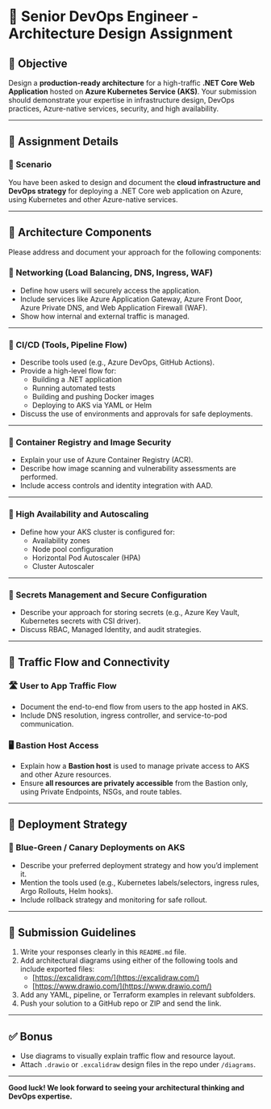# 🧠 Senior DevOps Engineer - Architecture Design Assignment

## 📌 Objective

Design a **production-ready architecture** for a high-traffic **.NET Core Web Application** hosted on **Azure Kubernetes Service (AKS)**. Your submission should demonstrate your expertise in infrastructure design, DevOps practices, Azure-native services, security, and high availability.

---

## 🚀 Assignment Details

### 🎯 Scenario

You have been asked to design and document the **cloud infrastructure and DevOps strategy** for deploying a .NET Core web application on Azure, using Kubernetes and other Azure-native services.

---

## 📐 Architecture Components

Please address and document your approach for the following components:

### 🔹 Networking (Load Balancing, DNS, Ingress, WAF)

- Define how users will securely access the application.
- Include services like Azure Application Gateway, Azure Front Door, Azure Private DNS, and Web Application Firewall (WAF).
- Show how internal and external traffic is managed.

---

### 🔹 CI/CD (Tools, Pipeline Flow)

- Describe tools used (e.g., Azure DevOps, GitHub Actions).
- Provide a high-level flow for:
  - Building a .NET application
  - Running automated tests
  - Building and pushing Docker images
  - Deploying to AKS via YAML or Helm
- Discuss the use of environments and approvals for safe deployments.

---

### 🔹 Container Registry and Image Security

- Explain your use of Azure Container Registry (ACR).
- Describe how image scanning and vulnerability assessments are performed.
- Include access controls and identity integration with AAD.

---

### 🔹 High Availability and Autoscaling

- Define how your AKS cluster is configured for:
  - Availability zones
  - Node pool configuration
  - Horizontal Pod Autoscaler (HPA)
  - Cluster Autoscaler

---

### 🔹 Secrets Management and Secure Configuration

- Describe your approach for storing secrets (e.g., Azure Key Vault, Kubernetes secrets with CSI driver).
- Discuss RBAC, Managed Identity, and audit strategies.

---

## 🔄 Traffic Flow and Connectivity

### 🛣️ User to App Traffic Flow

- Document the end-to-end flow from users to the app hosted in AKS.
- Include DNS resolution, ingress controller, and service-to-pod communication.

### 🖥️ Bastion Host Access

- Explain how a **Bastion host** is used to manage private access to AKS and other Azure resources.
- Ensure **all resources are privately accessible** from the Bastion only, using Private Endpoints, NSGs, and route tables.

---

## 🔁 Deployment Strategy

### 🔄 Blue-Green / Canary Deployments on AKS

- Describe your preferred deployment strategy and how you’d implement it.
- Mention the tools used (e.g., Kubernetes labels/selectors, ingress rules, Argo Rollouts, Helm hooks).
- Include rollback strategy and monitoring for safe rollout.

---

## 📂 Submission Guidelines

1. Write your responses clearly in this `README.md` file.
2. Add architectural diagrams using either of the following tools and include exported files:
   - [https://excalidraw.com/](https://excalidraw.com/)
   - [https://www.drawio.com/](https://www.drawio.com/)
3. Add any YAML, pipeline, or Terraform examples in relevant subfolders.
4. Push your solution to a GitHub repo or ZIP and send the link.

---

## ✅ Bonus

- Use diagrams to visually explain traffic flow and resource layout.
- Attach `.drawio` or `.excalidraw` design files in the repo under `/diagrams`.

---

**Good luck! We look forward to seeing your architectural thinking and DevOps expertise.**
